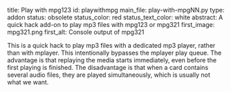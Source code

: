 title: Play with mpg123
id: playwithmpg
main_file: play-with-mpgNN.py
type: addon
status: obsolete
status_color: red
status_text_color: white
abstract: A quick hack add-on to play mp3 files with mpg123 or mpg321
first_image: mpg321.png
first_alt: Console output of mpg321

This is a quick hack to play mp3 files with a dedicated mp3 player,
rather than with mplayer. This intentionally bypasses the mplayer play
queue. The advantage is that replaying the media starts immediately,
even before the first playing is finished. The disadvantage is that
when a card contains several audio files, they are played
simultaneously, which is usually not what we want.
